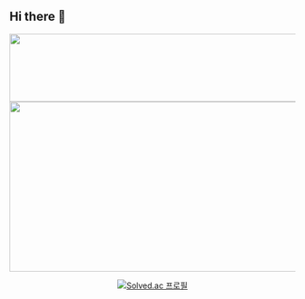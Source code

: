 ## Hi there 👋

<!--
**FOJF/FOJF** is a ✨ _special_ ✨ repository because its `README.md` (this file) appears on your GitHub profile.

Here are some ideas to get you started:

- 🔭 I’m currently working on ...
- 🌱 I’m currently learning ...
- 👯 I’m looking to collaborate on ...
- 🤔 I’m looking for help with ...
- 💬 Ask me about ...
- 📫 How to reach me: ...
- 😄 Pronouns: ...
- ⚡ Fun fact: ...
-->

<a href="https://www.gitanimals.org/en_US?utm_medium=image&utm_source=FOJF&utm_content=line">
  <img
    src="https://render.gitanimals.org/lines/FOJF?pet-id=717908871129450553"
    width="600"
    height="120"
  />
</a>

<div align = "center"> 
<a href="https://www.gitanimals.org/en_US?utm_medium=image&utm_source=FOJF&utm_content=farm">
<img
  src="https://render.gitanimals.org/farms/FOJF"
  width="600"
  height="300"
/>
</a>

[![Solved.ac
프로필](http://mazassumnida.wtf/api/v2/generate_badge?boj=john9823)](https://solved.ac/profile/john9823)
